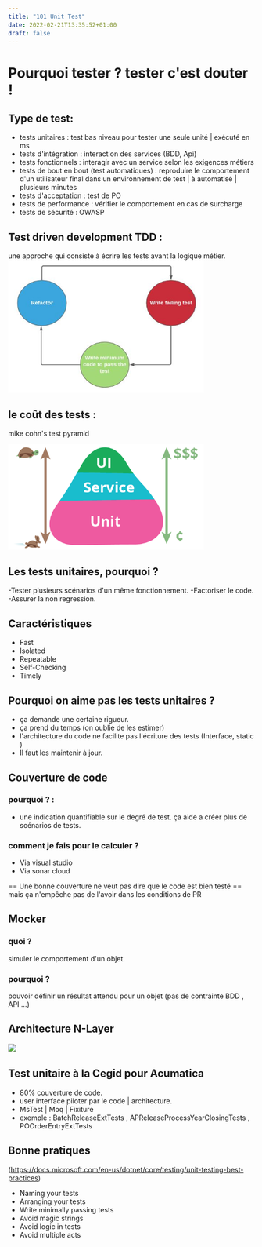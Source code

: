 ```yaml
---
title: "101 Unit Test"
date: 2022-02-21T13:35:52+01:00
draft: false
---
```


# Pourquoi tester ? tester c'est douter !

## Type de test:
- tests unitaires : test bas niveau pour tester une seule unité | exécuté en ms
- tests d'intégration : interaction des services (BDD, Api) 
- tests fonctionnels : interagir avec un service selon les exigences métiers
- tests de bout en bout (test automatiques) : reproduire le comportement d'un utilisateur final dans un environnement de test | à automatisé | plusieurs minutes   
- tests d'acceptation : test de PO
- tests de performance : vérifier le comportement en cas de surcharge
- tests de sécurité : OWASP

## Test driven development TDD :
une approche qui consiste à écrire les tests avant la logique métier.
<img src="101-unit-test/TDD.jpg" alt="TDD" hight="400" width="400"/>

## le coût des tests :
mike cohn's test pyramid

<img src="101-unit-test/testPyramid.png" alt="testPyramid" hight="400" width="400"/>

## Les tests unitaires, pourquoi ? 
-Tester plusieurs scénarios d'un même fonctionnement.
-Factoriser le code.
-Assurer la non regression.

## Caractéristiques
- Fast
- Isolated
- Repeatable
- Self-Checking
- Timely

## Pourquoi on aime pas les tests unitaires ?
- ça demande une certaine rigueur.
- ça prend du temps (on oublie de les estimer) 
- l'architecture du code ne facilite pas l'écriture des tests (Interface, static )
- Il faut les maintenir à jour.

## Couverture de code 
### pourquoi ? :
- une indication quantifiable sur le degré de test.
ça aide a créer plus de scénarios de tests.

### comment je fais pour le calculer ? 
- Via visual studio
- Via sonar cloud

== Une bonne couverture ne veut pas dire que le code est bien testé == mais ça n'empêche pas de l'avoir dans les conditions de PR

## Mocker
### quoi ?
simuler le comportement d'un objet.
### pourquoi ?
pouvoir définir un résultat attendu pour un objet (pas de contrainte BDD , API ...)

## Architecture N-Layer
<img src="images/logo.png" />

## Test unitaire à la Cegid pour Acumatica
- 80% couverture de code.
- user interface piloter par le code | architecture.
- MsTest | Moq | Fixiture
- exemple : BatchReleaseExtTests , APReleaseProcessYearClosingTests , POOrderEntryExtTests 


## Bonne pratiques 
(https://docs.microsoft.com/en-us/dotnet/core/testing/unit-testing-best-practices)
- Naming your tests
- Arranging your tests
- Write minimally passing tests
- Avoid magic strings
- Avoid logic in tests
- Avoid multiple acts




















